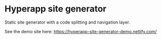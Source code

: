 # Hyperapp site generator

Static site generator with a code splitting and navigation layer.

See the demo site here: https://hyperapp-site-generator-demo.netlify.com/
